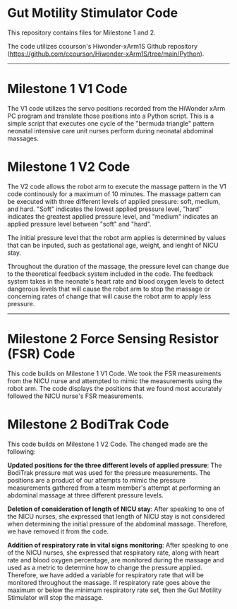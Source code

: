 # Gut Motility Stimulator Code
This repository contains files for Milestone 1 and 2.

The code utilizes ccourson's Hiwonder-xArm1S Github repository (https://github.com/ccourson/Hiwonder-xArm1S/tree/main/Python).

---------------------------------------------------------------------------------------------------------------------------------------------

# Milestone 1 V1 Code
The V1 code utilizes the servo positions recorded from the HiWonder xArm PC program and translate those positions into a Python script. This is a simple script that executes one cycle of the "bermuda triangle" pattern neonatal intensive care unit nurses perform during neonatal abdominal massages. 

# Milestone 1 V2 Code
The V2 code allows the robot arm to execute the massage pattern in the V1 code continously for a maximum of 10 minutes. The massage pattern can be executed with three different levels of applied pressure: soft, medium, and hard. "Soft" indicates the lowest applied pressure level, "hard" indicates the greatest applied pressure level, and "medium" indicates an applied pressure level between "soft" and "hard".

The initial pressure level that the robot arm applies is determined by values that can be inputed, such as gestational age, weight, and lenght of NICU stay.

Throughout the duration of the massage, the pressure level can change due to the theoretical feedback system included in the code. The feedback system takes in the neonate's heart rate and blood oxygen levels to detect dangerous levels that will cause the robot arm to stop the massage or concerning rates of change that will cause the robot arm to apply less pressure.

---------------------------------------------------------------------------------------------------------------------------------------------

# Milestone 2 Force Sensing Resistor (FSR) Code
This code builds on Milestone 1 V1 Code. We took the FSR measurements from the NICU nurse and attempted to mimic the measurements using the robot arm. The code displays the positions that we found most accurately followed the NICU nurse's FSR measurements. 

# Milestone 2 BodiTrak Code
This code builds on Milestone 1 V2 Code. The changed made are the following:

**Updated positions for the three different levels of applied pressure**:
The BodiTrak pressure mat was used for the pressure measurements. The positions are a product of our attempts to mimic the pressure measurements gathered from a team member's attempt at performing an abdominal massage at three different pressure levels. 

**Deletion of consideration of length of NICU stay**:
After speaking to one of the NICU nurses, she expressed that length of NICU stay is not considered when determining the initial pressure of the abdominal massage. Therefore, we have removed it from the code.

**Addition of respiratory rate in vital signs monitoring**:
After speaking to one of the NICU nurses, she expressed that respiratory rate, along with heart rate and blood oxygen percentage, are monitored during the massage and used as a metric to determine how to change the pressure applied. Therefore, we have added a variable for respiratory rate that will be monitored throughout the massage. If respiratory rate goes above the maximum or below the minimum respiratory rate set, then the Gut Motility Stimulator will stop the massage. 
